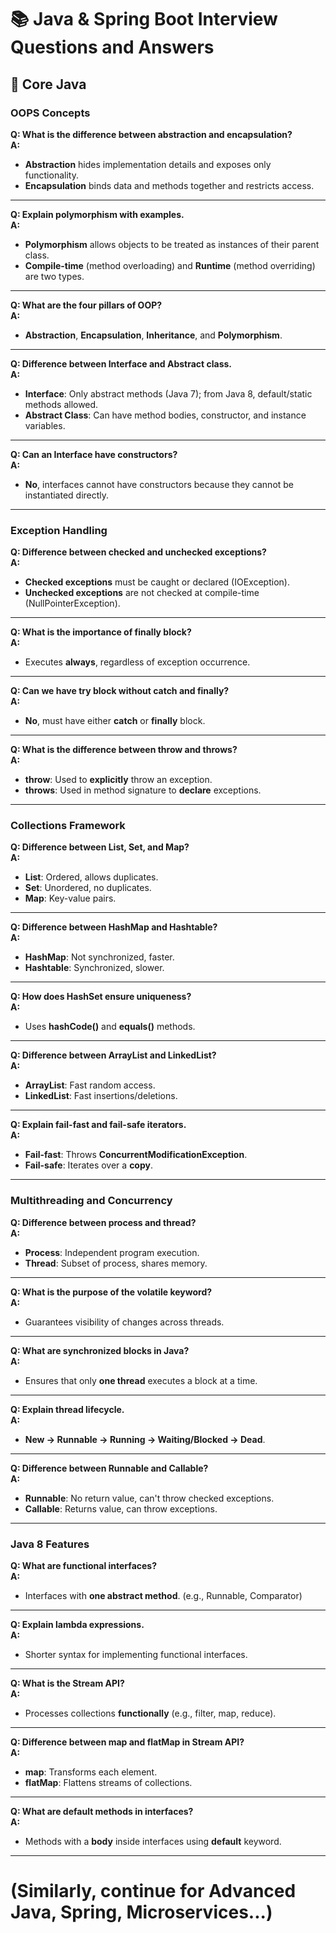 
# 📚 Java & Spring Boot Interview Questions and Answers

## 🧱 Core Java

### OOPS Concepts

**Q: What is the difference between abstraction and encapsulation?**  
**A:**  
- **Abstraction** hides implementation details and exposes only functionality.
- **Encapsulation** binds data and methods together and restricts access.

---

**Q: Explain polymorphism with examples.**  
**A:**  
- **Polymorphism** allows objects to be treated as instances of their parent class.
- **Compile-time** (method overloading) and **Runtime** (method overriding) are two types.

---

**Q: What are the four pillars of OOP?**  
**A:**  
- **Abstraction**, **Encapsulation**, **Inheritance**, and **Polymorphism**.

---

**Q: Difference between Interface and Abstract class.**  
**A:**  
- **Interface**: Only abstract methods (Java 7); from Java 8, default/static methods allowed.
- **Abstract Class**: Can have method bodies, constructor, and instance variables.

---

**Q: Can an Interface have constructors?**  
**A:**  
- **No**, interfaces cannot have constructors because they cannot be instantiated directly.

---

### Exception Handling

**Q: Difference between checked and unchecked exceptions?**  
**A:**  
- **Checked exceptions** must be caught or declared (IOException).
- **Unchecked exceptions** are not checked at compile-time (NullPointerException).

---

**Q: What is the importance of finally block?**  
**A:**  
- Executes **always**, regardless of exception occurrence.

---

**Q: Can we have try block without catch and finally?**  
**A:**  
- **No**, must have either **catch** or **finally** block.

---

**Q: What is the difference between throw and throws?**  
**A:**  
- **throw**: Used to **explicitly** throw an exception.
- **throws**: Used in method signature to **declare** exceptions.

---

### Collections Framework

**Q: Difference between List, Set, and Map?**  
**A:**  
- **List**: Ordered, allows duplicates.
- **Set**: Unordered, no duplicates.
- **Map**: Key-value pairs.

---

**Q: Difference between HashMap and Hashtable?**  
**A:**  
- **HashMap**: Not synchronized, faster.
- **Hashtable**: Synchronized, slower.

---

**Q: How does HashSet ensure uniqueness?**  
**A:**  
- Uses **hashCode()** and **equals()** methods.

---

**Q: Difference between ArrayList and LinkedList?**  
**A:**  
- **ArrayList**: Fast random access.
- **LinkedList**: Fast insertions/deletions.

---

**Q: Explain fail-fast and fail-safe iterators.**  
**A:**  
- **Fail-fast**: Throws **ConcurrentModificationException**.
- **Fail-safe**: Iterates over a **copy**.

---

### Multithreading and Concurrency

**Q: Difference between process and thread?**  
**A:**  
- **Process**: Independent program execution.
- **Thread**: Subset of process, shares memory.

---

**Q: What is the purpose of the volatile keyword?**  
**A:**  
- Guarantees visibility of changes across threads.

---

**Q: What are synchronized blocks in Java?**  
**A:**  
- Ensures that only **one thread** executes a block at a time.

---

**Q: Explain thread lifecycle.**  
**A:**  
- **New → Runnable → Running → Waiting/Blocked → Dead**.

---

**Q: Difference between Runnable and Callable?**  
**A:**  
- **Runnable**: No return value, can't throw checked exceptions.
- **Callable**: Returns value, can throw exceptions.

---

### Java 8 Features

**Q: What are functional interfaces?**  
**A:**  
- Interfaces with **one abstract method**. (e.g., Runnable, Comparator)

---

**Q: Explain lambda expressions.**  
**A:**  
- Shorter syntax for implementing functional interfaces.

---

**Q: What is the Stream API?**  
**A:**  
- Processes collections **functionally** (e.g., filter, map, reduce).

---

**Q: Difference between map and flatMap in Stream API?**  
**A:**  
- **map**: Transforms each element.
- **flatMap**: Flattens streams of collections.

---

**Q: What are default methods in interfaces?**  
**A:**  
- Methods with a **body** inside interfaces using **default** keyword.

---

# (Similarly, continue for Advanced Java, Spring, Microservices...)

